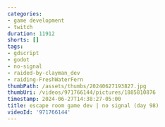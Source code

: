 ```yaml
---
categories:
- game development
- twitch
duration: 11912
shorts: []
tags:
- gdscript
- godot
- no-signal
- raided-by-clayman_dev
- raiding-FreshWaterFern
thumbPath: /assets/thumbs/20240627193827.jpg
thumbUri: /videos/971766144/pictures/1885810876
timestamp: 2024-06-27T14:38:27-05:00
title: escape room game dev | no signal (day 98)
videoId: '971766144'
---
```

